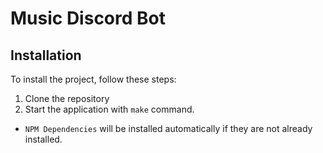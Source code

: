 # Music Discord Bot

## Installation

To install the project, follow these steps:

1. Clone the repository
2. Start the application with `make` command.
  * `NPM Dependencies` will be installed automatically if they are not already installed.

